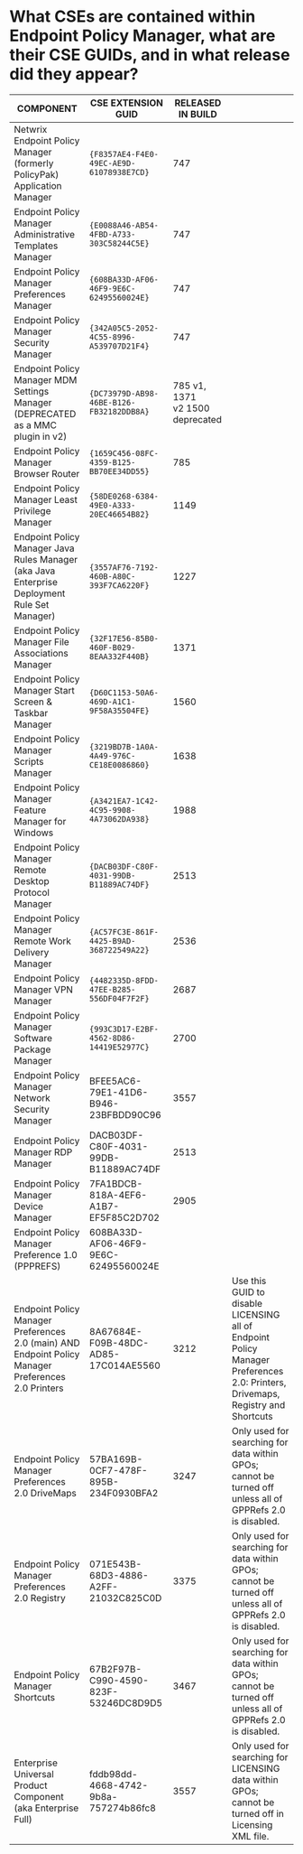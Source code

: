 # What CSEs are contained within Endpoint Policy Manager, what are their CSE GUIDs, and in what release did they appear?

| COMPONENT                                                                                           | CSE EXTENSION GUID                       | RELEASED IN BUILD               |                                                                                                                                |
| --------------------------------------------------------------------------------------------------- | ---------------------------------------- | ------------------------------- | ------------------------------------------------------------------------------------------------------------------------------ |
| Netwrix Endpoint Policy Manager (formerly PolicyPak) Application Manager                            | `{F8357AE4-F4E0-49EC-AE9D-61078938E7CD}` | 747                             |                                                                                                                                |
| Endpoint Policy Manager Administrative Templates Manager                                            | `{E0088A46-AB54-4FBD-A733-303C58244C5E}` | 747                             |                                                                                                                                |
| Endpoint Policy Manager Preferences Manager                                                         | `{608BA33D-AF06-46F9-9E6C-62495560024E}` | 747                             |                                                                                                                                |
| Endpoint Policy Manager Security Manager                                                            | `{342A05C5-2052-4C55-8996-A539707D21F4}` | 747                             |                                                                                                                                |
| Endpoint Policy Manager MDM Settings Manager (DEPRECATED as a MMC plugin in v2)                     | `{DC73979D-AB98-46BE-B126-FB32182DDB8A}` | 785 v1, 1371 v2 1500 deprecated |                                                                                                                                |
| Endpoint Policy Manager Browser Router                                                              | `{1659C456-08FC-4359-B125-BB70EE34DD55}` | 785                             |                                                                                                                                |
| Endpoint Policy Manager Least Privilege Manager                                                     | `{58DE0268-6384-49E0-A333-20EC46654B82}` | 1149                            |                                                                                                                                |
| Endpoint Policy Manager Java Rules Manager (aka Java Enterprise Deployment Rule Set Manager)        | `{3557AF76-7192-460B-A80C-393F7CA6220F}` | 1227                            |                                                                                                                                |
| Endpoint Policy Manager File Associations Manager                                                   | `{32F17E56-85B0-460F-B029-8EAA332F440B}` | 1371                            |                                                                                                                                |
| Endpoint Policy Manager Start Screen & Taskbar Manager                                              | `{D60C1153-50A6-469D-A1C1-9F58A35504FE}` | 1560                            |                                                                                                                                |
| Endpoint Policy Manager Scripts Manager                                                             | `{3219BD7B-1A0A-4A49-976C-CE18E0086860}` | 1638                            |                                                                                                                                |
| Endpoint Policy Manager Feature Manager for Windows                                                 | `{A3421EA7-1C42-4C95-9908-4A73062DA938}` | 1988                            |                                                                                                                                |
| Endpoint Policy Manager Remote Desktop Protocol Manager                                             | `{DACB03DF-C80F-4031-99DB-B11889AC74DF}` | 2513                            |                                                                                                                                |
| Endpoint Policy Manager Remote Work Delivery Manager                                                | `{AC57FC3E-861F-4425-B9AD-368722549A22}` | 2536                            |                                                                                                                                |
| Endpoint Policy Manager VPN Manager                                                                 | `{4482335D-8FDD-47EE-B285-556DF04F7F2F}` | 2687                            |                                                                                                                                |
| Endpoint Policy Manager Software Package Manager                                                    | `{993C3D17-E2BF-4562-8D86-14419E52977C}` | 2700                            |                                                                                                                                |
| Endpoint Policy Manager Network Security Manager                                                    | BFEE5AC6-79E1-41D6-B946-23BFBDD90C96     | 3557                            |                                                                                                                                |
| Endpoint Policy Manager RDP Manager                                                                 | DACB03DF-C80F-4031-99DB-B11889AC74DF     | 2513                            |                                                                                                                                |
| Endpoint Policy Manager Device Manager                                                              | 7FA1BDCB-818A-4EF6-A1B7-EF5F85C2D702     | 2905                            |                                                                                                                                |
| Endpoint Policy Manager Preference 1.0 (PPPREFS)                                                    | 608BA33D-AF06-46F9-9E6C-62495560024E     |                                 |                                                                                                                                |
| Endpoint Policy Manager Preferences 2.0 (main) AND Endpoint Policy Manager Preferences 2.0 Printers | 8A67684E-F09B-48DC-AD85-17C014AE5560     | 3212                            | Use this GUID to disable LICENSING all of Endpoint Policy Manager Preferences 2.0: Printers, Drivemaps, Registry and Shortcuts |
| Endpoint Policy Manager Preferences 2.0 DriveMaps                                                   | 57BA169B-0CF7-478F-895B-234F0930BFA2     | 3247                            | Only used for searching for data within GPOs; cannot be turned off unless all of GPPRefs 2.0 is disabled.                      |
| Endpoint Policy Manager Preferences 2.0 Registry                                                    | 071E543B-68D3-4886-A2FF-21032C825C0D     | 3375                            | Only used for searching for data within GPOs; cannot be turned off unless all of GPPRefs 2.0 is disabled.                      |
| Endpoint Policy Manager Shortcuts                                                                   | 67B2F97B-C990-4590-823F-53246DC8D9D5     | 3467                            | Only used for searching for data within GPOs; cannot be turned off unless all of GPPRefs 2.0 is disabled.                      |
| Enterprise Universal Product Component (aka Enterprise Full)                                        | fddb98dd-4668-4742-9b8a-757274b86fc8     | 3557                            | Only used for searching for LICENSING data within GPOs; cannot be turned off in Licensing XML file.                            |
